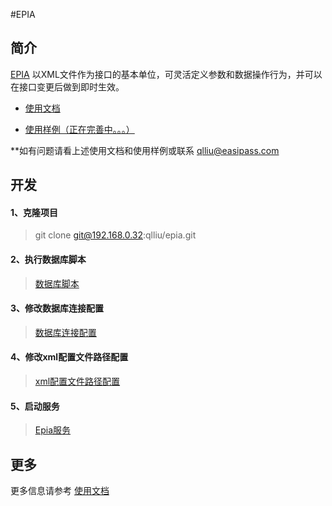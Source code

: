 #EPIA

## 简介

[EPIA](http://192.168.129.181/xml-analysis-component) 以XML文件作为接口的基本单位，可灵活定义参数和数据操作行为，并可以在接口变更后做到即时生效。


- [使用文档](http://192.168.129.181/xml-analysis-component)

- [使用样例（正在完善中。。。）](./XmlFiles)

 

**如有问题请看上述使用文档和使用样例或联系 <qlliu@easipass.com>

## 开发

#### 1、克隆项目
> git clone git@192.168.0.32:qlliu/epia.git

#### 2、执行数据库脚本
> [数据库脚本](./dbscript/base.sql)

#### 3、修改数据库连接配置
> [数据库连接配置](./src/main/resources/db.properties)

#### 4、修改xml配置文件路径配置
> [xml配置文件路径配置](./src/main/resources/sys.properties)

#### 5、启动服务
> [Epia服务](./src/main/java/com/easipass/epia/EpiaApplication.java)

## 更多

更多信息请参考 [使用文档](http://192.168.129.181/xml-analysis-component)
 
